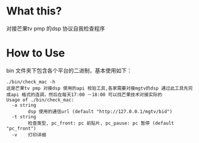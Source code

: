 # What this?
对接芒果tv pmp 的dsp 协议自我检查程序

# How to Use

bin  文件夹下包含各个平台的二进制，基本使用如下：

```
./bin/check_mac -h
这是芒果tv pmp 对接dsp 使用的api 校验工具,各家需要对接mgtv的dsp 通过此工具先完成api 格式的连调，然后在每天17:00 －18:00 可以找芒果技术对接实际的
Usage of ./bin/check_mac:
  -a string
        dsp 使用的通信url (default "http://127.0.0.1/mgtv/bid")
  -t string
        检查类型, pc_front: pc 前贴片, pc_pause: pc 暂停 (default "pc_front")
  -v    打印详细
```
